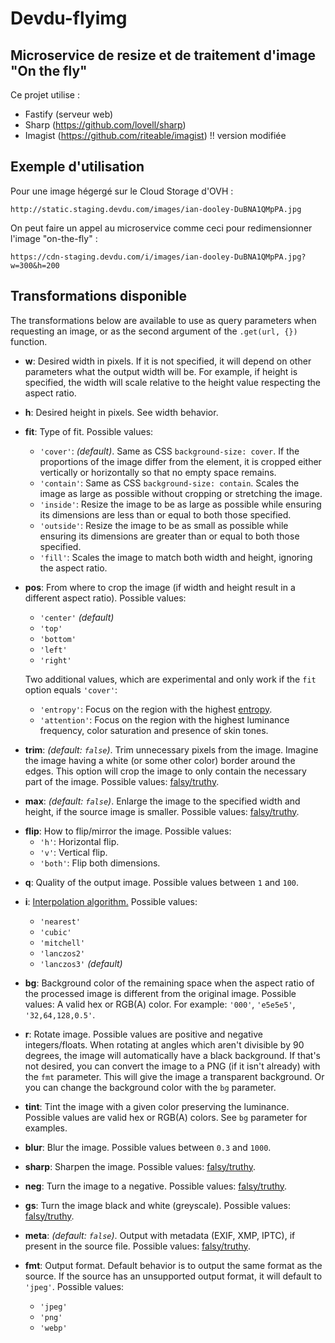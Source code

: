 # Devdu-flyimg

## Microservice de resize et de traitement d'image "On the fly"

Ce projet utilise :

-   Fastify (serveur web)
-   Sharp (https://github.com/lovell/sharp)
-   Imagist (https://github.com/riteable/imagist) !! version modifiée

## Exemple d'utilisation

Pour une image hégergé sur le Cloud Storage d'OVH :

`http://static.staging.devdu.com/images/ian-dooley-DuBNA1QMpPA.jpg`

On peut faire un appel au microservice comme ceci pour redimensionner l'image "on-the-fly" :

`https://cdn-staging.devdu.com/i/images/ian-dooley-DuBNA1QMpPA.jpg?w=300&h=200`

## Transformations disponible

The transformations below are available to use as query parameters when requesting an image, or as the second argument of the `.get(url, {})` function.

-   **w**: Desired width in pixels. If it is not specified, it will depend on other parameters what the output width will be. For example, if height is specified, the width will scale relative to the height value respecting the aspect ratio.

-   **h**: Desired height in pixels. See width behavior.

-   **fit**: Type of fit. Possible values:
    -   `'cover'`: _(default)_. Same as CSS `background-size: cover`. If the proportions of the image differ from the element, it is cropped either vertically or horizontally so that no empty space remains.
    -   `'contain'`: Same as CSS `background-size: contain`. Scales the image as large as possible without cropping or stretching the image.
    -   `'inside'`: Resize the image to be as large as possible while ensuring its dimensions are less than or equal to both those specified.
    -   `'outside'`: Resize the image to be as small as possible while ensuring its dimensions are greater than or equal to both those specified.
    -   `'fill'`: Scales the image to match both width and height, ignoring the aspect ratio.

*   **pos**: From where to crop the image (if width and height result in a different aspect ratio). Possible values:

    -   `'center'` _(default)_
    -   `'top'`
    -   `'bottom'`
    -   `'left'`
    -   `'right'`

    Two additional values, which are experimental and only work if the `fit` option equals `'cover'`:

    -   `'entropy'`: Focus on the region with the highest [entropy](https://en.wikipedia.org/wiki/Entropy_%28information_theory%29).
    -   `'attention'`: Focus on the region with the highest luminance frequency, color saturation and presence of skin tones.

*   **trim**: _(default: `false`)_. Trim unnecessary pixels from the image. Imagine the image having a white (or some other color) border around the edges. This option will crop the image to only contain the necessary part of the image. Possible values: [falsy/truthy](https://developer.mozilla.org/en-US/docs/Glossary/Truthy).

*   **max**: _(default: `false`)_. Enlarge the image to the specified width and height, if the source image is smaller. Possible values: [falsy/truthy](https://developer.mozilla.org/en-US/docs/Glossary/Truthy).

-   **flip**: How to flip/mirror the image. Possible values:
    -   `'h'`: Horizontal flip.
    -   `'v'`: Vertical flip.
    -   `'both'`: Flip both dimensions.

*   **q**: Quality of the output image. Possible values between `1` and `100`.

*   **i**: [Interpolation algorithm.](https://en.wikipedia.org/wiki/Image_scaling#Algorithms) Possible values:
    -   `'nearest'`
    -   `'cubic'`
    -   `'mitchell'`
    -   `'lanczos2'`
    -   `'lanczos3'` _(default)_

-   **bg**: Background color of the remaining space when the aspect ratio of the processed image is different from the original image. Possible values: A valid hex or RGB(A) color. For example: `'000'`, `'e5e5e5'`, `'32,64,128,0.5'`.

-   **r**: Rotate image. Possible values are positive and negative integers/floats. When rotating at angles which aren't divisible by 90 degrees, the image will automatically have a black background. If that's not desired, you can convert the image to a PNG (if it isn't already) with the `fmt` parameter. This will give the image a transparent background. Or you can change the background color with the `bg` parameter.

-   **tint**: Tint the image with a given color preserving the luminance. Possible values are valid hex or RGB(A) colors. See `bg` parameter for examples.

-   **blur**: Blur the image. Possible values between `0.3` and `1000`.

-   **sharp**: Sharpen the image. Possible values: [falsy/truthy](https://developer.mozilla.org/en-US/docs/Glossary/Truthy).

-   **neg**: Turn the image to a negative. Possible values: [falsy/truthy](https://developer.mozilla.org/en-US/docs/Glossary/Truthy).

-   **gs**: Turn the image black and white (greyscale). Possible values: [falsy/truthy](https://developer.mozilla.org/en-US/docs/Glossary/Truthy).

-   **meta**: _(default: `false`)_. Output with metadata (EXIF, XMP, IPTC), if present in the source file. Possible values: [falsy/truthy](https://developer.mozilla.org/en-US/docs/Glossary/Truthy).

-   **fmt**: Output format. Default behavior is to output the same format as the source. If the source has an unsupported output format, it will default to `'jpeg'`. Possible values:
    -   `'jpeg'`
    -   `'png'`
    -   `'webp'`

